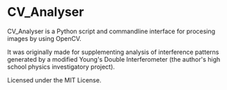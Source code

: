 # CV_Analyser

CV_Analyser is a Python script and commandline interface for procesing images by using OpenCV.

It was originally made for supplementing analysis of interference patterns generated by a modified Young's Double
Interferometer (the author's high school physics investigatory project).

Licensed under the MIT License.
